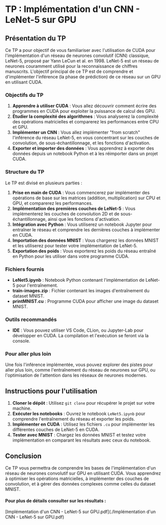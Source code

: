 # TP : Implémentation d'un CNN - LeNet-5 sur GPU

## Présentation du TP

Ce TP a pour objectif de vous familiariser avec l'utilisation de CUDA pour l'implémentation d'un réseau de neurones convolutif (CNN) classique, LeNet-5, proposé par Yann LeCun et al. en 1998. LeNet-5 est un réseau de neurones couramment utilisé pour la reconnaissance de chiffres manuscrits. L'objectif principal de ce TP est de comprendre et d'implémenter l'inférence (la phase de prédiction) de ce réseau sur un GPU en utilisant CUDA.

### Objectifs du TP

1. **Apprendre à utiliser CUDA** : Vous allez découvrir comment écrire des programmes en CUDA pour exploiter la puissance de calcul des GPU.
2. **Étudier la complexité des algorithmes** : Vous analyserez la complexité des opérations matricielles et comparerez les performances entre CPU et GPU.
3. **Implémenter un CNN** : Vous allez implémenter "from scratch" l'inférence du réseau LeNet-5, en vous concentrant sur les couches de convolution, de sous-échantillonnage, et les fonctions d'activation.
4. **Exporter et importer des données** : Vous apprendrez à exporter des données depuis un notebook Python et à les réimporter dans un projet CUDA.


### Structure du TP

Le TP est divisé en plusieurs parties :

1. **Prise en main de CUDA** : Vous commencerez par implémenter des opérations de base sur les matrices (addition, multiplication) sur CPU et GPU, et comparerez les performances.
2. **Implémentation des premières couches de LeNet-5** : Vous implémenterez les couches de convolution 2D et de sous-échantillonnage, ainsi que les fonctions d'activation.
3. **Intégration avec Python** : Vous utiliserez un notebook Jupyter pour entraîner le réseau et comprendre les dernières couches à implémenter en CUDA.
4. **Importation des données MNIST** : Vous chargerez les données MNIST et les utiliserez pour tester votre implémentation de LeNet-5.
5. **Exportation des poids** : Vous exporterez les poids du réseau entraîné en Python pour les utiliser dans votre programme CUDA.

### Fichiers fournis

- **LeNet5.ipynb** : Notebook Python contenant l'implémentation de LeNet-5 pour l'entraînement.
- **train-images.zip** : Fichier contenant les images d'entraînement du dataset MNIST.
- **printMNIST.cu** : Programme CUDA pour afficher une image du dataset MNIST.

### Outils recommandés

- **IDE** : Vous pouvez utiliser VS Code, CLion, ou Jupyter-Lab pour développer en CUDA. La compilation et l'exécution se feront via la console.

### Pour aller plus loin

Une fois l'inférence implémentée, vous pouvez explorer des pistes pour aller plus loin, comme l'entraînement du réseau de neurones sur GPU, ou l'optimisation de l'attention dans les réseaux de neurones modernes.

## Instructions pour l'utilisation

1. **Cloner le dépôt** : Utilisez `git clone` pour récupérer le projet sur votre machine.
2. **Exécuter les notebooks** : Ouvrez le notebook `LeNet5.ipynb` pour comprendre l'entraînement du réseau et exporter les poids.
3. **Implémenter en CUDA** : Utilisez les fichiers `.cu` pour implémenter les différentes couches de LeNet-5 en CUDA.
4. **Tester avec MNIST** : Chargez les données MNIST et testez votre implémentation en comparant les résultats avec ceux du notebook.

## Conclusion

Ce TP vous permettra de comprendre les bases de l'implémentation d'un réseau de neurones convolutif sur GPU en utilisant CUDA. Vous apprendrez à optimiser les opérations matricielles, à implémenter des couches de convolution, et à gérer des données complexes comme celles du dataset MNIST.

#### Pour plus de détails consulter sur les résultats :  
[Implémentation d'un CNN - LeNet-5 sur GPU.pdf](./Implémentation d'un CNN - LeNet-5 sur GPU.pdf)